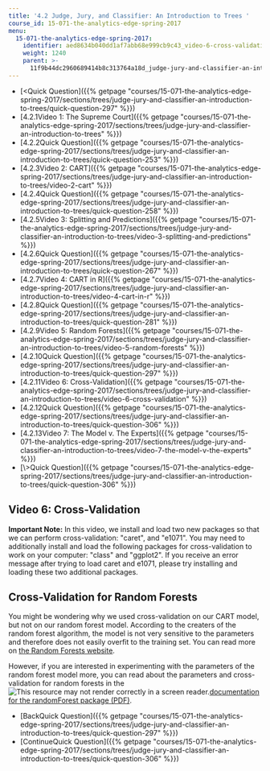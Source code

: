 ```yaml
---
title: '4.2 Judge, Jury, and Classifier: An Introduction to Trees '
course_id: 15-071-the-analytics-edge-spring-2017
menu:
  15-071-the-analytics-edge-spring-2017:
    identifier: aed8634b040dd1af7abb68e999cb9c43_video-6-cross-validation
    weight: 1240
    parent: >-
      11f9b44dc2960689414b8c313764a18d_judge-jury-and-classifier-an-introduction-to-trees
---
```

*   [<Quick Question]({{% getpage "courses/15-071-the-analytics-edge-spring-2017/sections/trees/judge-jury-and-classifier-an-introduction-to-trees/quick-question-297" %}})
*   [4.2.1Video 1: The Supreme Court]({{% getpage "courses/15-071-the-analytics-edge-spring-2017/sections/trees/judge-jury-and-classifier-an-introduction-to-trees" %}})
*   [4.2.2Quick Question]({{% getpage "courses/15-071-the-analytics-edge-spring-2017/sections/trees/judge-jury-and-classifier-an-introduction-to-trees/quick-question-253" %}})
*   [4.2.3Video 2: CART]({{% getpage "courses/15-071-the-analytics-edge-spring-2017/sections/trees/judge-jury-and-classifier-an-introduction-to-trees/video-2-cart" %}})
*   [4.2.4Quick Question]({{% getpage "courses/15-071-the-analytics-edge-spring-2017/sections/trees/judge-jury-and-classifier-an-introduction-to-trees/quick-question-258" %}})
*   [4.2.5Video 3: Splitting and Predictions]({{% getpage "courses/15-071-the-analytics-edge-spring-2017/sections/trees/judge-jury-and-classifier-an-introduction-to-trees/video-3-splitting-and-predictions" %}})
*   [4.2.6Quick Question]({{% getpage "courses/15-071-the-analytics-edge-spring-2017/sections/trees/judge-jury-and-classifier-an-introduction-to-trees/quick-question-267" %}})
*   [4.2.7Video 4: CART in R]({{% getpage "courses/15-071-the-analytics-edge-spring-2017/sections/trees/judge-jury-and-classifier-an-introduction-to-trees/video-4-cart-in-r" %}})
*   [4.2.8Quick Question]({{% getpage "courses/15-071-the-analytics-edge-spring-2017/sections/trees/judge-jury-and-classifier-an-introduction-to-trees/quick-question-281" %}})
*   [4.2.9Video 5: Random Forests]({{% getpage "courses/15-071-the-analytics-edge-spring-2017/sections/trees/judge-jury-and-classifier-an-introduction-to-trees/video-5-random-forests" %}})
*   [4.2.10Quick Question]({{% getpage "courses/15-071-the-analytics-edge-spring-2017/sections/trees/judge-jury-and-classifier-an-introduction-to-trees/quick-question-297" %}})
*   [4.2.11Video 6: Cross-Validation]({{% getpage "courses/15-071-the-analytics-edge-spring-2017/sections/trees/judge-jury-and-classifier-an-introduction-to-trees/video-6-cross-validation" %}})
*   [4.2.12Quick Question]({{% getpage "courses/15-071-the-analytics-edge-spring-2017/sections/trees/judge-jury-and-classifier-an-introduction-to-trees/quick-question-306" %}})
*   [4.2.13Video 7: The Model v. The Experts]({{% getpage "courses/15-071-the-analytics-edge-spring-2017/sections/trees/judge-jury-and-classifier-an-introduction-to-trees/video-7-the-model-v-the-experts" %}})
*   [\\>Quick Question]({{% getpage "courses/15-071-the-analytics-edge-spring-2017/sections/trees/judge-jury-and-classifier-an-introduction-to-trees/quick-question-306" %}})

Video 6: Cross-Validation
-------------------------

**Important Note:** In this video, we install and load two new packages so that we can perform cross-validation: "caret", and "e1071". You may need to additionally install and load the following packages for cross-validation to work on your computer: "class" and "ggplot2". If you receive an error message after trying to load caret and e1071, please try installing and loading these two additional packages.

Cross-Validation for Random Forests
-----------------------------------

You might be wondering why we used cross-validation on our CART model, but not on our random forest model. According to the creaters of the random forest algorithm, the model is not very sensitive to the parameters and therefore does not easily overfit to the training set. You can read more on [the Random Forests website](https://www.stat.berkeley.edu/~breiman/RandomForests/cc_home.htm). 

However, if you are interested in experimenting with the parameters of the random forest model more, you can read about the parameters and cross-validation for random forests in the ![This resource may not render correctly in a screen reader.](/images/inacessible.gif)[documentation for the randomForest package (PDF)](http://cran.r-project.org/web/packages/randomForest/randomForest.pdf).

*   [BackQuick Question]({{% getpage "courses/15-071-the-analytics-edge-spring-2017/sections/trees/judge-jury-and-classifier-an-introduction-to-trees/quick-question-297" %}})
*   [ContinueQuick Question]({{% getpage "courses/15-071-the-analytics-edge-spring-2017/sections/trees/judge-jury-and-classifier-an-introduction-to-trees/quick-question-306" %}})